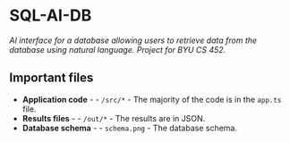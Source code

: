 # SQL-AI-DB

_AI interface for a database allowing users to retrieve data from the database using natural language. Project for BYU CS 452._

## Important files

- **Application code** - - `/src/*` - The majority of the code is in the `app.ts` file.
- **Results files** - - `/out/*` - The results are in JSON.
- **Database schema** - - `schema.png` - The database schema.
